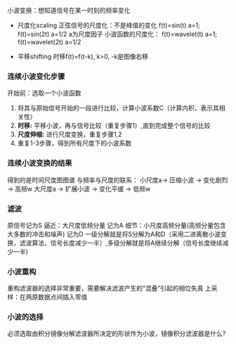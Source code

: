 小波变换：想知道信号在某一时刻的频率变化
* 尺度化scaling
正弦信号的尺度化：不是峰值的变化
f(t)=sin(t) a=1; f(t)=sin(2t) a=1/2 a为尺度因子
小波函数的尺度化：
f(t)=wavelet(t) a=1; f(t)=wavelet(2t) a=1/2

* 平移shifting 时移f(t)=f(t-k), k>0, -k是图像右移

### 连续小波变化步骤
开始前：选取一个小波函数
1. 将其与原始信号开始的一段进行比较，计算小波系数C（计算内积，表示其相关性）
2. **时移:** 平移小波，再与信号比较（重复步骤1）,直到完成整个信号的比较
3. **尺度伸缩:** 进行尺度变换，重复步骤1,2
4. 重复1-3步骤，得到所有尺度下的小波系数 

### 连续小波变换的结果
得到的是时间尺度图图谱
与频率与尺度的联系：
小尺度a-> 压缩小波 -> 变化剧烈 -> 高频w
大尺度a -> 扩展小波 -> 变化平缓 -> 低频w

### 滤波
原信号记为S
逼近：大尺度低频分量 记为A
细节：小尺度高频分量(高频分量包含大多数的冲击和噪声) 记为D
一级分解就是将S分解为A和D（采用二进离散小波变换，滤波算法，信号长度减少一半）,多级分解就是将A继续分解（信号长度继续减少一半)

### 小波重构
重构滤波器的选择非常重要，需要解决滤波产生的“混叠”引起的相位失真
上采样：在两原数据点间插入零值

### 小波的选择
必须选取由积分镜像分解滤波器所决定的形状作为小波，镜像积分滤波器是什么?
